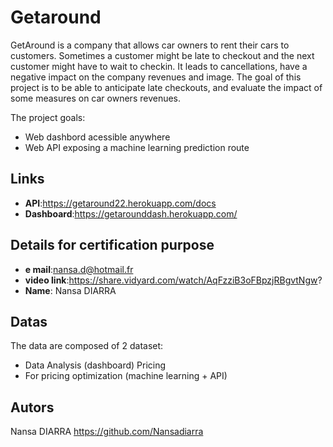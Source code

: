 # Getaround

GetAround is a company that allows car owners to rent their cars to customers. Sometimes a customer might be late to checkout and the next customer might have to wait to checkin. It leads to cancellations, have a negative impact on the company revenues and image. The goal of this project is to be able to anticipate late checkouts, and evaluate the impact of some measures on car owners revenues.

The project goals:

* Web dashbord acessible anywhere
* Web API exposing a machine learning prediction route

## Links
* **API**:https://getaround22.herokuapp.com/docs
* **Dashboard**:https://getarounddash.herokuapp.com/

## Details for certification purpose
* **e mail**:nansa.d@hotmail.fr
* **video link**:https://share.vidyard.com/watch/AqFzziB3oFBpzjRBgvtNgw?
* **Name**: Nansa DIARRA

## Datas

The data are composed of 2 dataset: 
* Data Analysis (dashboard) Pricing  
* For pricing optimization (machine learning + API)

## Autors
Nansa DIARRA https://github.com/Nansadiarra
